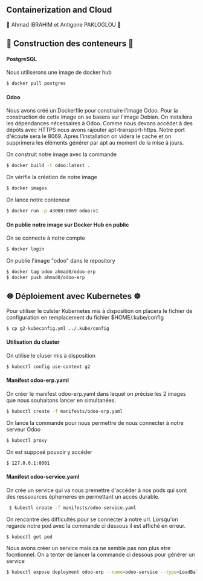 ## Containerization and Cloud 

👥 Ahmad IBRAHIM et Antigone PAKLOGLOU 👥

## 🐋 Construction des conteneurs 🐋
#### PostgreSQL
Nous utiliserons une image de docker hub
```bash
$ docker pull postgres
```
#### Odoo
Nous avons créé un Dockerfile pour construire l'image Odoo. 
Pour la construction de cette image on se basera sur l'image Debian.
On installera les dépendances nécessaires à Odoo.
Comme nous devons accéder à des dépôts avec HTTPS nous avons rajouter apt-transport-https.
Notre port d'écoute sera le 8069.
Après l'installation on videra le cache et on supprimera les éléments générer par apt au moment de la mise à jours.

On construit notre image avec la commande
```bash
$ docker build -t odoo:latest .
```
On vérifie la création de notre image
```bash
$ docker images
```
On lance notre conteneur 
```bash
$ docker run -p 43000:8069 odoo:v1
```

#### On publie notre image sur Docker Hub en public
On se connecte à notre compte
```bash
$ docker login
```
On publie l'image "odoo" dans le repository 
```bash
$ docker tag odoo ahmad0/odoo-erp
$ docker push ahmad0/odoo-erp
```


## ☸️ Déploiement avec Kubernetes ☸️
Pour utiliser le culster Kubernetes mis à disposition on placera le fichier de configuration en remplacement du fichier $HOME/.kube/config
```bash
$ cp g2-kubeconfig.yml ../.kube/config
```

#### Utilisation du cluster
On utilise le cluser mis à disposition
```bash 
$ kubectl config use-context g2
```

#### Manifest odoo-erp.yaml
On créer le manifest odoo-erp.yaml dans lequel on précise les 2 images que nous souhaitons lancer en simultanées.
```bash
$ kubectl create -f manifests/odoo-erp.yaml
```
On lance la commande pour nous  permettre de nous connecter à notre serveur Odoo
```bash
$ kubectl proxy
```

On est supposé pouvoir y accéder 
```bash
$ 127.0.0.1:8001
```

#### Manifest odoo-service.yaml
On crée un service qui va nous premettre d'accéder à nos pods qui sont des resssources éphemeres en permettant un accès durable.
```bash
 $ kubectl create -f manifests/odoo-service.yaml
```


On rencontre des difficultés pour se connecter à notre url. 
Lorsqu'on regarde notre pod avec la commande ci dessous il est affiché en erreur.
```bash
$ kubectl get pod 
```
Nous avons créer un service mais ca ne semble pas non plus etre focntionnel.
On a tenter de lancer la commande ci dessous pour générer un service 
```bash
$ kubectl expose deployment odoo-erp --name=odoo-service --type=LoadBalancer --port 80 --target-port 8069
```


